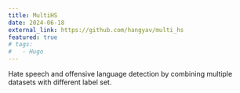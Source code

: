 ```yaml
---
title: MultiHS
date: 2024-06-18
external_link: https://github.com/hangyav/multi_hs
featured: true
# tags:
#   - Hugo
---
```


Hate speech and offensive language detection by combining multiple datasets with different label set.

<!--more-->
